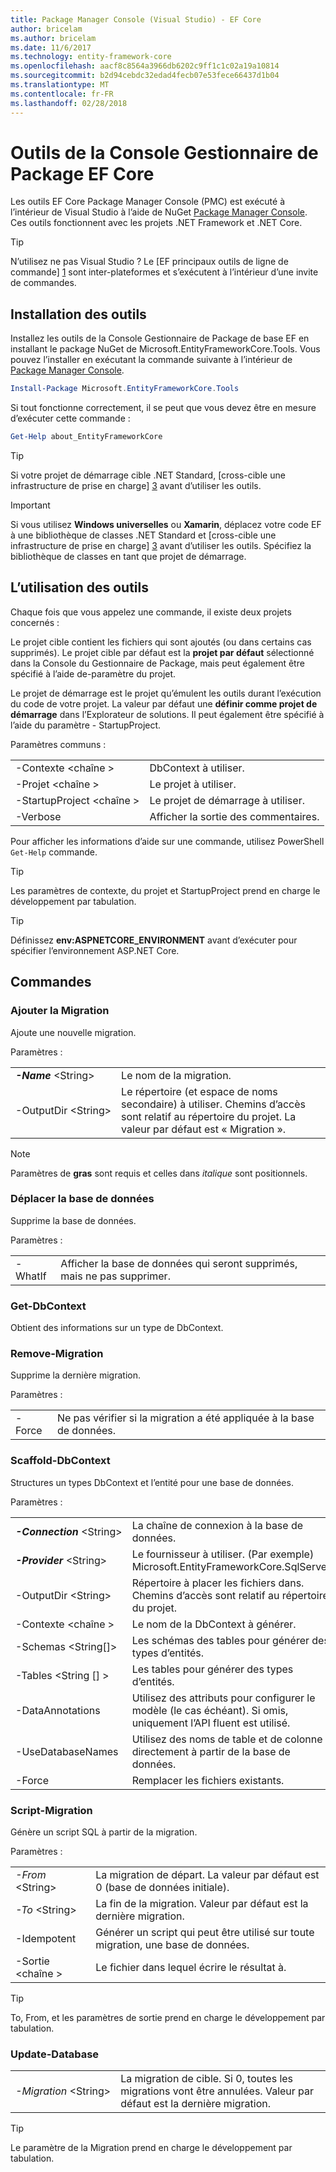 ```yaml
---
title: Package Manager Console (Visual Studio) - EF Core
author: bricelam
ms.author: bricelam
ms.date: 11/6/2017
ms.technology: entity-framework-core
ms.openlocfilehash: aacf8c8564a3966db6202c9ff1c1c02a19a10814
ms.sourcegitcommit: b2d94cebdc32edad4fecb07e53fece66437d1b04
ms.translationtype: MT
ms.contentlocale: fr-FR
ms.lasthandoff: 02/28/2018
---
```

<a name="ef-core-package-manager-console-tools"></a>Outils de la Console Gestionnaire de Package EF Core
=====================================
Les outils EF Core Package Manager Console (PMC) est exécuté à l’intérieur de Visual Studio à l’aide de NuGet [Package Manager Console][2].
Ces outils fonctionnent avec les projets .NET Framework et .NET Core.

> [!TIP]
> N’utilisez ne pas Visual Studio ? Le [EF principaux outils de ligne de commande] [ 1] sont inter-plateformes et s’exécutent à l’intérieur d’une invite de commandes.

<a name="installing-the-tools"></a>Installation des outils
--------------------
Installez les outils de la Console Gestionnaire de Package de base EF en installant le package NuGet de Microsoft.EntityFrameworkCore.Tools.
Vous pouvez l’installer en exécutant la commande suivante à l’intérieur de [Package Manager Console][2].

``` powershell
Install-Package Microsoft.EntityFrameworkCore.Tools
```

Si tout fonctionne correctement, il se peut que vous devez être en mesure d’exécuter cette commande :

``` powershell
Get-Help about_EntityFrameworkCore
```
> [!TIP]
> Si votre projet de démarrage cible .NET Standard, [cross-cible une infrastructure de prise en charge] [ 3] avant d’utiliser les outils.

> [!IMPORTANT]
> Si vous utilisez **Windows universelles** ou **Xamarin**, déplacez votre code EF à une bibliothèque de classes .NET Standard et [cross-cible une infrastructure de prise en charge] [ 3] avant d’utiliser les outils. Spécifiez la bibliothèque de classes en tant que projet de démarrage.

<a name="using-the-tools"></a>L’utilisation des outils
---------------
Chaque fois que vous appelez une commande, il existe deux projets concernés :

Le projet cible contient les fichiers qui sont ajoutés (ou dans certains cas supprimés). Le projet cible par défaut est la **projet par défaut** sélectionné dans la Console du Gestionnaire de Package, mais peut également être spécifié à l’aide de-paramètre du projet.

Le projet de démarrage est le projet qu’émulent les outils durant l’exécution du code de votre projet. La valeur par défaut une **définir comme projet de démarrage** dans l’Explorateur de solutions. Il peut également être spécifié à l’aide du paramètre - StartupProject.

Paramètres communs :

|                           |                             |
|:--------------------------|:----------------------------|
| -Contexte \<chaîne >        | DbContext à utiliser.       |
| -Projet \<chaîne >        | Le projet à utiliser.         |
| -StartupProject \<chaîne > | Le projet de démarrage à utiliser. |
| -Verbose                  | Afficher la sortie des commentaires.        |

Pour afficher les informations d’aide sur une commande, utilisez PowerShell `Get-Help` commande.

> [!TIP]
> Les paramètres de contexte, du projet et StartupProject prend en charge le développement par tabulation.

> [!TIP]
> Définissez **env:ASPNETCORE_ENVIRONMENT** avant d’exécuter pour spécifier l’environnement ASP.NET Core.

<a name="commands"></a>Commandes
--------

### <a name="add-migration"></a>Ajouter la Migration

Ajoute une nouvelle migration.

Paramètres :

|                                   |                                                                                                                  |
|:----------------------------------|:-----------------------------------------------------------------------------------------------------------------|
| ***-Name*** \<String>             | Le nom de la migration.                                                                                       |
| <nobr>-OutputDir \<String></nobr> | Le répertoire (et espace de noms secondaire) à utiliser. Chemins d’accès sont relatif au répertoire du projet. La valeur par défaut est « Migration ». |

> [!NOTE]
> Paramètres de **gras** sont requis et celles dans *italique* sont positionnels.

### <a name="drop-database"></a>Déplacer la base de données

Supprime la base de données.

Paramètres :

|         |                                                          |
|:--------|:---------------------------------------------------------|
| -WhatIf | Afficher la base de données qui seront supprimés, mais ne pas supprimer. |

### <a name="get-dbcontext"></a>Get-DbContext

Obtient des informations sur un type de DbContext.

### <a name="remove-migration"></a>Remove-Migration

Supprime la dernière migration.

Paramètres :

|        |                                                                       |
|:-------|:----------------------------------------------------------------------|
| -Force | Ne pas vérifier si la migration a été appliquée à la base de données. |

### <a name="scaffold-dbcontext"></a>Scaffold-DbContext

Structures un types DbContext et l’entité pour une base de données.

Paramètres :

|                                          |                                                                                                  |
|:-----------------------------------------|:-------------------------------------------------------------------------------------------------|
| <nobr>***-Connection*** \<String></nobr> | La chaîne de connexion à la base de données.                                                           |
| ***-Provider*** \<String>                | Le fournisseur à utiliser. (Par exemple) Microsoft.EntityFrameworkCore.SqlServer)                              |
| -OutputDir \<String>                     | Répertoire à placer les fichiers dans. Chemins d’accès sont relatif au répertoire du projet.                      |
| -Contexte \<chaîne >                       | Le nom de la DbContext à générer.                                                           |
| -Schemas \<String[]>                     | Les schémas des tables pour générer des types d’entités.                                              |
| -Tables \<String [] >                      | Les tables pour générer des types d’entités.                                                         |
| -DataAnnotations                         | Utilisez des attributs pour configurer le modèle (le cas échéant). Si omis, uniquement l’API fluent est utilisé. |
| -UseDatabaseNames                        | Utilisez des noms de table et de colonne directement à partir de la base de données.                                           |
| -Force                                   | Remplacer les fichiers existants.                                                                        |

### <a name="script-migration"></a>Script-Migration

Génère un script SQL à partir de la migration.

Paramètres :

|                   |                                                                    |
|:------------------|:-------------------------------------------------------------------|
| *-From* \<String> | La migration de départ. La valeur par défaut est 0 (base de données initiale).      |
| *-To* \<String>   | La fin de la migration. Valeur par défaut est la dernière migration.              |
| -Idempotent       | Générer un script qui peut être utilisé sur toute migration, une base de données. |
| -Sortie \<chaîne > | Le fichier dans lequel écrire le résultat à.                                   |

> [!TIP]
> To, From, et les paramètres de sortie prend en charge le développement par tabulation.

### <a name="update-database"></a>Update-Database

|                                     |                                                                                                |
|:------------------------------------|:-----------------------------------------------------------------------------------------------|
| <nobr>*-Migration* \<String></nobr> | La migration de cible. Si 0, toutes les migrations vont être annulées. Valeur par défaut est la dernière migration. |

> [!TIP]
> Le paramètre de la Migration prend en charge le développement par tabulation.


  [1]: dotnet.md
  [2]: https://docs.microsoft.com/nuget/tools/package-manager-console
  [3]: index.md#frameworks

